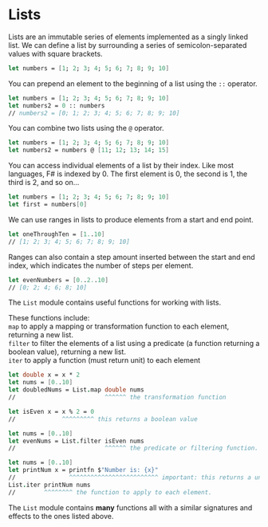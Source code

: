 # Lists

Lists are an immutable series of elements implemented as a singly linked list.
We can define a list by surrounding a series of semicolon-separated values with square brackets.

```fsharp
let numbers = [1; 2; 3; 4; 5; 6; 7; 8; 9; 10]
```

You can prepend an element to the beginning of a list using the `::` operator.

```fsharp
let numbers = [1; 2; 3; 4; 5; 6; 7; 8; 9; 10]
let numbers2 = 0 :: numbers
// numbers2 = [0; 1; 2; 3; 4; 5; 6; 7; 8; 9; 10]
```

You can combine two lists using the `@` operator.

```fsharp
let numbers = [1; 2; 3; 4; 5; 6; 7; 8; 9; 10]
let numbers2 = numbers @ [11; 12; 13; 14; 15]
```

You can access individual elements of a list by their index. Like most languages, F# is indexed by 0.
The first element is 0, the second is 1, the third is 2, and so on...

```fsharp
let numbers = [1; 2; 3; 4; 5; 6; 7; 8; 9; 10]
let first = numbers[0]
```

We can use ranges in lists to produce elements from a start and end point.

```fsharp
let oneThroughTen = [1..10]
// [1; 2; 3; 4; 5; 6; 7; 8; 9; 10]
```

Ranges can also contain a step amount inserted between the start and end index,
which indicates the number of steps per element.

```fsharp
let evenNumbers = [0..2..10]
// [0; 2; 4; 6; 8; 10]
```

The `List` module contains useful functions for working with lists.

These functions include:  
`map` to apply a mapping or transformation function to each element, returning a new list.  
`filter` to filter the elements of a list using a predicate (a function returning a boolean value), returning a new list.  
`iter` to apply a function (must return unit) to each element

```fsharp
let double x = x * 2
let nums = [0..10]
let doubledNums = List.map double nums
//                         ^^^^^^ the transformation function

let isEven x = x % 2 = 0 
//             ^^^^^^^^^ this returns a boolean value

let nums = [0..10]
let evenNums = List.filter isEven nums
//                         ^^^^^^ the predicate or filtering function.

let nums = [0..10]
let printNum x = printfn $"Number is: {x}"
//               ^^^^^^^^^^^^^^^^^^^^^^^^^ important: this returns a unit value
List.iter printNum nums
//        ^^^^^^^^ the function to apply to each element.
```

The `List` module contains **many** functions all with a similar signatures and effects to the ones listed above.